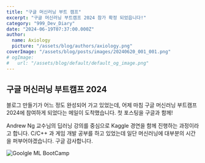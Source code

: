 ```yaml
---
title: "구글 머신러닝 부트 캠프"
excerpt: "구글 머신러닝 부트캠프 2024 참가 확정 되었읍니다!"
category: "999_Dev_Diary"
date: "2024-06-19T07:37:00.000Z"
author:
  name: Axiology
  picture: "/assets/blog/authors/axiology.png"
coverImage: "/assets/blog/posts/images/20240620_001_001.png"
# ogImage:
#   url: "/assets/blog/default/default_og_image.png"
---
```




## 구글 머신러닝 부트캠프 2024

블로그 만들기가 어느 정도 완성되어 가고 있었는데, 어제 마침 구글 머신러닝 부트캠프 2024에 참여하게 되었다는 메일이 도착했습니다. 첫 포스팅을 구글과 함께!

Andrew Ng 교수님의 딥러닝 강의를 중심으로 Kaggle 경연을 함께 진행하는 과정이라고 합니다. C/C++ 과 게임 개발 공부를 하고 있었는데 일단 머신러닝에 대부분의 시간을 퍼부어야겠습니다. 구글 감사합니다.


![Goolgle ML BootCamp](/assets/blog/posts/images/20240620_001_002.png)




